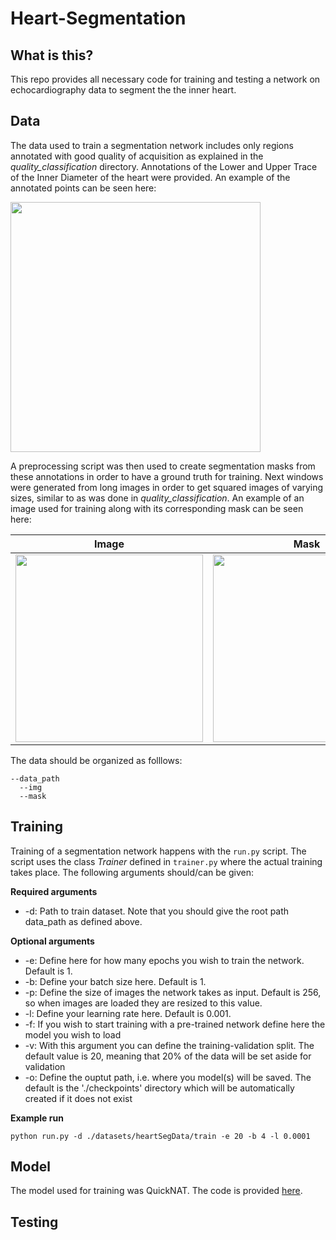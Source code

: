 # Heart-Segmentation
## What is this?
This repo provides all necessary code for training and testing a network on echocardiography data to segment the the inner heart.

## Data

The data used to train a segmentation network includes only regions annotated with good quality of acquisition as explained in the _quality_classification_ directory. Annotations of the Lower and Upper Trace of the Inner Diameter of the heart were provided. An example of the annotated points can be seen here:

<img src="https://github.com/HelmholtzAI-Consultants-Munich/Automatic-Heart-Features-Estimation-from-Transthoracic-M-mode-Echocardiography/blob/master/images/annotation_example.png" width="400">
<!---
![image](https://github.com/HelmholtzAI-Consultants-Munich/Automatic-Heart-Features-Estimation-from-Transthoracic-M-mode-Echocardiography/blob/master/images/annotation_example.png)--->

A preprocessing script was then used to create segmentation masks from these annotations in order to have a ground truth for training. Next windows were generated from long images in order to get squared images of varying sizes, similar to as was done in _quality_classification_. An example of an image used for training along with its corresponding mask can be seen here:
<!---
![image](https://github.com/HelmholtzAI-Consultants-Munich/Automatic-Heart-Features-Estimation-from-Transthoracic-M-mode-Echocardiography/blob/master/images/TS_Short_9_good_1_nwin2.png)--->
<!---
![image](https://github.com/HelmholtzAI-Consultants-Munich/Automatic-Heart-Features-Estimation-from-Transthoracic-M-mode-Echocardiography/blob/master/images/TS_Short_9_good_1_nwin2_m.png)--->

Image         |  Mask
:-------------------------:|:-------------------------:
<img src="https://github.com/HelmholtzAI-Consultants-Munich/Automatic-Heart-Features-Estimation-from-Transthoracic-M-mode-Echocardiography/blob/master/images/TS_Short_9_good_1_nwin2.png" width="300">  |  <img src="https://github.com/HelmholtzAI-Consultants-Munich/Automatic-Heart-Features-Estimation-from-Transthoracic-M-mode-Echocardiography/blob/master/images/TS_Short_9_good_1_nwin2_m.png" width="300">

The data should be organized as folllows:

```
--data_path
  --img
  --mask
```

## Training

Training of a segmentation network happens with the ```run.py``` script. The script uses the class _Trainer_ defined in ```trainer.py``` where the actual training takes place. The following arguments should/can be given:

**Required arguments**

* -d: Path to train dataset. Note that you should give the root path data_path as defined above.

**Optional arguments**

* -e: Define here for how many epochs you wish to train the network. Default is 1.
* -b: Define your batch size here. Default is 1.
* -p: Define the size of images the network takes as input. Default is 256, so when images are loaded they are resized to this value.
* -l: Define your learning rate here. Default is 0.001.
* -f: If you wish to start training with a pre-trained network define here the model you wish to load
* -v: With this argument you can define the training-validation split. The default value is 20, meaning that 20% of the data will be set aside for validation
* -o: Define the ouptut path, i.e. where you model(s) will be saved. The default is the './checkpoints' directory which will be automatically created if it does not exist

**Example run**

```
python run.py -d ./datasets/heartSegData/train -e 20 -b 4 -l 0.0001
```

## Model

The model used for training was QuickNAT. The code is provided [here](https://github.com/ai-med/quickNAT_pytorch).

## Testing

